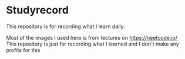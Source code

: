 # Studyrecord
This repository is for recording what I learn daily.

Most of the images I used here is from lectures on https://neetcode.io/   
This repository is just for recording what I learned and I don't make any profits for this